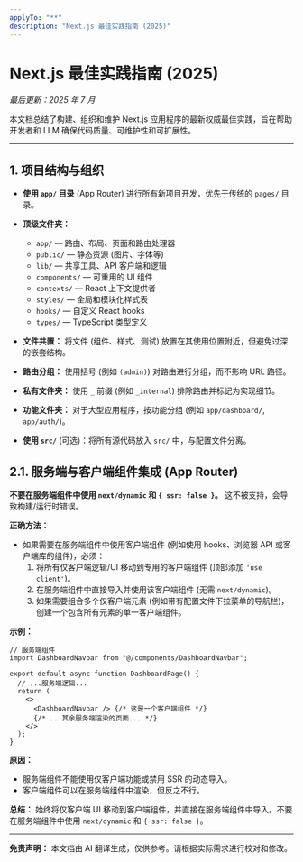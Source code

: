 ```yaml
---
applyTo: "**"
description: "Next.js 最佳实践指南 (2025)"
---
```


# Next.js 最佳实践指南 (2025)

_最后更新：2025 年 7 月_

本文档总结了构建、组织和维护 Next.js 应用程序的最新权威最佳实践，旨在帮助开发者和 LLM 确保代码质量、可维护性和可扩展性。

---

## 1. 项目结构与组织

- **使用 `app/` 目录** (App Router) 进行所有新项目开发，优先于传统的 `pages/` 目录。
- **顶级文件夹：**
  - `app/` — 路由、布局、页面和路由处理器
  - `public/` — 静态资源 (图片、字体等)
  - `lib/` — 共享工具、API 客户端和逻辑
  - `components/` — 可重用的 UI 组件
  - `contexts/` — React 上下文提供者
  - `styles/` — 全局和模块化样式表
  - `hooks/` — 自定义 React hooks
  - `types/` — TypeScript 类型定义
- **文件共置：** 将文件 (组件、样式、测试) 放置在其使用位置附近，但避免过深的嵌套结构。
- **路由分组：** 使用括号 (例如 `(admin)`) 对路由进行分组，而不影响 URL 路径。
- **私有文件夹：** 使用 `_` 前缀 (例如 `_internal`) 排除路由并标记为实现细节。

- **功能文件夹：** 对于大型应用程序，按功能分组 (例如 `app/dashboard/`, `app/auth/`)。
- **使用 `src/`** (可选)：将所有源代码放入 `src/` 中，与配置文件分离。

## 2.1. 服务端与客户端组件集成 (App Router)

**不要在服务端组件中使用 `next/dynamic` 和 `{ ssr: false }`。** 这不被支持，会导致构建/运行时错误。

**正确方法：**

- 如果需要在服务端组件中使用客户端组件 (例如使用 hooks、浏览器 API 或客户端库的组件)，必须：
  1. 将所有仅客户端逻辑/UI 移动到专用的客户端组件 (顶部添加 `'use client'`)。
  2. 在服务端组件中直接导入并使用该客户端组件 (无需 `next/dynamic`)。
  3. 如果需要组合多个仅客户端元素 (例如带有配置文件下拉菜单的导航栏)，创建一个包含所有元素的单一客户端组件。

**示例：**

```tsx
// 服务端组件
import DashboardNavbar from "@/components/DashboardNavbar";

export default async function DashboardPage() {
  // ...服务端逻辑...
  return (
    <>
      <DashboardNavbar /> {/* 这是一个客户端组件 */}
      {/* ...其余服务端渲染的页面... */}
    </>
  );
}
```

**原因：**

- 服务端组件不能使用仅客户端功能或禁用 SSR 的动态导入。
- 客户端组件可以在服务端组件中渲染，但反之不行。

**总结：**
始终将仅客户端 UI 移动到客户端组件，并直接在服务端组件中导入。不要在服务端组件中使用 `next/dynamic` 和 `{ ssr: false }`。

---

**免责声明：** 本文档由 AI 翻译生成，仅供参考。请根据实际需求进行校对和修改。
